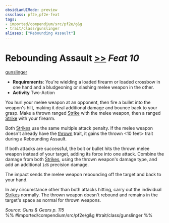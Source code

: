 ```yaml
---
obsidianUIMode: preview
cssclass: pf2e,pf2e-feat
tags:
- imported/compendium/src/pf2e/g&g
- trait/class/gunslinger
aliases: ["Rebounding Assault"]
---
```

# Rebounding Assault  [>>](chapter-9-playing-the-game.md#Actions "Two-Action") *Feat 10*  
[gunslinger](rules/traits/gunslinger-g-g.md)  

- **Requirements**: You're wielding a loaded firearm or loaded crossbow in one hand and a bludgeoning or slashing melee weapon in the other.
- **Activity** Two-Action

You hurl your melee weapon at an opponent, then fire a bullet into the weapon's hilt, making it deal additional damage and bounce back to your grasp. Make a thrown ranged [Strike](strike.md) with the melee weapon, then a ranged [Strike](strike.md) with your firearm.

Both [Strikes](strike.md) use the same multiple attack penalty. If the melee weapon doesn't already have the [thrown](thrown.md) trait, it gains the thrown <10 feet> trait during a Rebounding Assault.

If both attacks are successful, the bolt or bullet hits the thrown melee weapon instead of your target, adding its force into one attack. Combine the damage from both [Strikes](strike.md), using the thrown weapon's damage type, and add an additional `1d6` precision damage.

The impact sends the melee weapon rebounding off the target and back to your hand.

In any circumstance other than both attacks hitting, carry out the individual [Strikes](strike.md) normally. The thrown weapon doesn't rebound and remains in the target's space as normal for thrown weapons.

*Source: Guns & Gears p. 115*  
%% #imported/compendium/src/pf2e/g&g #trait/class/gunslinger %%